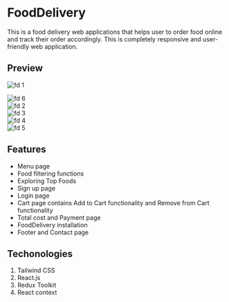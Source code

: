 # FoodDelivery 

 This is a food delivery web applications that helps user to order food online and track their order accordingly. This is completely responsive and user-friendly web application.

## Preview
![fd 1][def]

[def]: https://github.com/user-attachments/assets/ad289de9-98f8-4456-baa0-9987dd8f6836 
![fd 6](https://github.com/user-attachments/assets/04f8df50-c0c1-46ce-a1d2-b911ba95dd2f) <br/>
![fd 2](https://github.com/user-attachments/assets/ddb33c88-3cd8-4636-8dee-fcc28965f1fd) <br/>
![fd 3](https://github.com/user-attachments/assets/601659b4-a924-43e3-9551-5d387f2467b1) <br/>
![fd 4](https://github.com/user-attachments/assets/ff0faa6c-9cf4-44b8-b5c4-28926ece138b) <br/>
![fd 5](https://github.com/user-attachments/assets/bb1b1cf1-43d9-471d-9164-1f96fb389d7e)

## Features 

- Menu page 
- Food filtering functions
- Exploring Top Foods
- Sign up page
- Login page
- Cart page contains Add to Cart functionality and Remove from Cart functionality
- Total cost and Payment page
- FoodDelivery installation
- Footer and Contact page

## Techonologies 

1. Tailwind CSS
2. React.js
3. Redux Toolkit
4. React context

